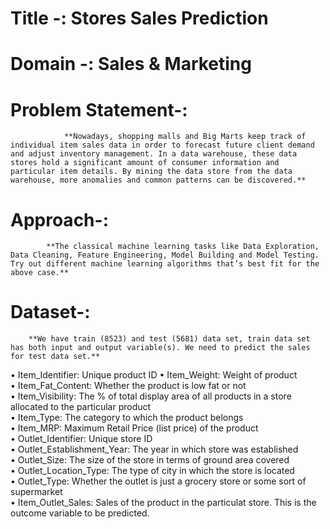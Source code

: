 # Title -:   			 Stores Sales Prediction

# Domain -: 			 Sales & Marketing

# Problem Statement-:
				**Nowadays, shopping malls and Big Marts keep track of individual item sales data in order to forecast future client demand and adjust inventory management. In a data warehouse, these data stores hold a significant amount of consumer information and particular item details. By mining the data store from the data warehouse, more anomalies and common patterns can be discovered.**
				
# Approach-:
			**The classical machine learning tasks like Data Exploration, Data Cleaning, Feature Engineering, Model Building and Model Testing. Try out different machine learning algorithms that’s best fit for the above case.**


# Dataset-:
		**We have train (8523) and test (5681) data set, train data set has both input and output variable(s). We need to predict the sales for test data set.**
        
•	Item_Identifier: Unique product ID
•	Item_Weight: Weight of product  
•	Item_Fat_Content: Whether the product is low fat or not  
•	Item_Visibility: The % of total display area of all products in a store allocated to the particular product  
•	Item_Type: The category to which the product belongs  
•	Item_MRP: Maximum Retail Price (list price) of the product   
•	Outlet_Identifier: Unique store ID  
•	Outlet_Establishment_Year: The year in which store was established  
•	Outlet_Size: The size of the store in terms of ground area covered  
•	Outlet_Location_Type: The type of city in which the store is located  
•	Outlet_Type: Whether the outlet is just a grocery store or some sort of supermarket  
•	Item_Outlet_Sales: Sales of the product in the particulat store. This is the outcome variable to be predicted.
